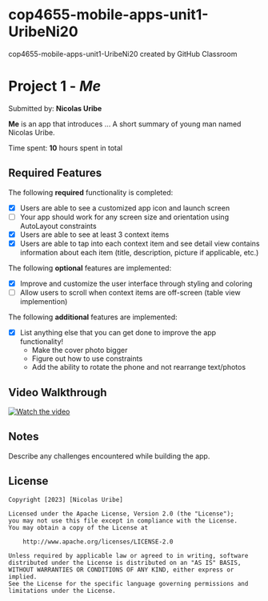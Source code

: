 # cop4655-mobile-apps-unit1-UribeNi20
cop4655-mobile-apps-unit1-UribeNi20 created by GitHub Classroom
# Project 1 - *Me*

Submitted by: **Nicolas Uribe**

**Me** is an app that introduces ... A short summary of young man named Nicolas Uribe. 

Time spent: **10** hours spent in total

## Required Features

The following **required** functionality is completed:

- [X] Users are able to see a customized app icon and launch screen
- [ ] Your app should work for any screen size and orientation using AutoLayout constraints
- [X] Users are able to see at least 3 context items
- [X] Users are able to tap into each context item and see detail view contains information about each item (title, description, picture if applicable, etc.)
 
The following **optional** features are implemented:

- [X] Improve and customize the user interface through styling and coloring
- [ ] Allow users to scroll when context items are off-screen (table view implemention)

The following **additional** features are implemented:

- [X] List anything else that you can get done to improve the app functionality!
  	- Make the cover photo bigger
	- Figure out how to use constraints
	- Add the ability to rotate the phone and not rearrange text/photos

## Video Walkthrough

[![Watch the video](https://i.imgur.com/0kb50h0.png)](https://youtu.be/Z1DqsGmzOSs?si=R1RbPq1MniScjJ5c)

## Notes

Describe any challenges encountered while building the app.

## License

    Copyright [2023] [Nicolas Uribe]

    Licensed under the Apache License, Version 2.0 (the "License");
    you may not use this file except in compliance with the License.
    You may obtain a copy of the License at

        http://www.apache.org/licenses/LICENSE-2.0

    Unless required by applicable law or agreed to in writing, software
    distributed under the License is distributed on an "AS IS" BASIS,
    WITHOUT WARRANTIES OR CONDITIONS OF ANY KIND, either express or implied.
    See the License for the specific language governing permissions and
    limitations under the License.

